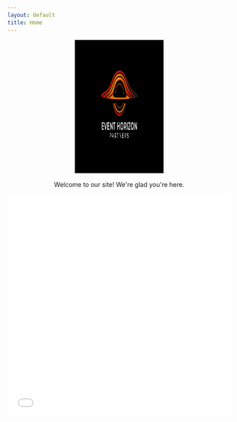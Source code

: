 ```yaml
---
layout: default
title: Home
---
```

<!-- Welcome Banner -->
<div style="text-align: center;">
  <img src="assets/images/Ehp_logo.png" alt="EHP Logo" style="width: 200px; height: 300px;">
  <p>Welcome to our site! We're glad you're here.</p>
</div>

<!-- Existing content below -->
<iframe src="assets/EventHorizon_Presentation_LP.pdf" style="width:100%; height:500px;" frameborder="0"></iframe>